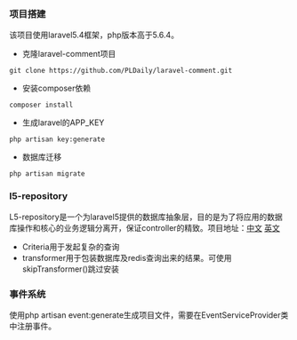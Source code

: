### 项目搭建

该项目使用laravel5.4框架，php版本高于5.6.4。

- 克隆laravel-comment项目

```
git clone https://github.com/PLDaily/laravel-comment.git
```

- 安装composer依赖

```
composer install
```

- 生成laravel的APP_KEY

```
php artisan key:generate
```

- 数据库迁移

```
php artisan migrate
```

### l5-repository

L5-repository是一个为laravel5提供的数据库抽象层，目的是为了将应用的数据库操作和核心的业务逻辑分离开，保证controller的精致。项目地址：[中文](https://github.com/zhaohehe/z-repository)   [英文](https://github.com/andersao/l5-repository)

- Criteria用于发起复杂的查询
- transformer用于包装数据库及redis查询出来的结果。可使用skipTransformer()跳过安装

### 事件系统

使用php artisan event:generate生成项目文件，需要在EventServiceProvider类中注册事件。